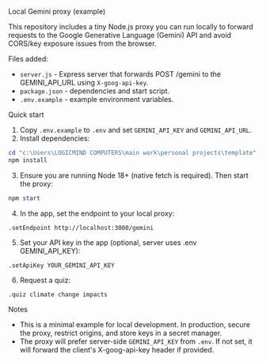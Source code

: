 Local Gemini proxy (example)

This repository includes a tiny Node.js proxy you can run locally to forward requests to the Google Generative Language (Gemini) API and avoid CORS/key exposure issues from the browser.

Files added:
- `server.js` - Express server that forwards POST /gemini to the GEMINI_API_URL using `X-goog-api-key`.
- `package.json` - dependencies and start script.
- `.env.example` - example environment variables.

Quick start
1. Copy `.env.example` to `.env` and set `GEMINI_API_KEY` and `GEMINI_API_URL`.
2. Install dependencies:

```powershell
cd "c:\Users\LOGICMIND COMPUTERS\main work\personal projects\template";
npm install
```

3. Ensure you are running Node 18+ (native fetch is required). Then start the proxy:

```powershell
npm start
```

4. In the app, set the endpoint to your local proxy:

```
.setEndpoint http://localhost:3000/gemini
```

5. Set your API key in the app (optional, server uses .env GEMINI_API_KEY):

```
.setApiKey YOUR_GEMINI_API_KEY
```

6. Request a quiz:

```
.quiz climate change impacts
```

Notes
- This is a minimal example for local development. In production, secure the proxy, restrict origins, and store keys in a secret manager.
- The proxy will prefer server-side `GEMINI_API_KEY` from `.env`. If not set, it will forward the client's X-goog-api-key header if provided.
